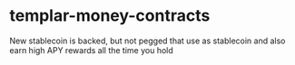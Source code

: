 # templar-money-contracts
New stablecoin is backed, but not pegged that use as stablecoin and also earn high APY rewards all the time you hold
